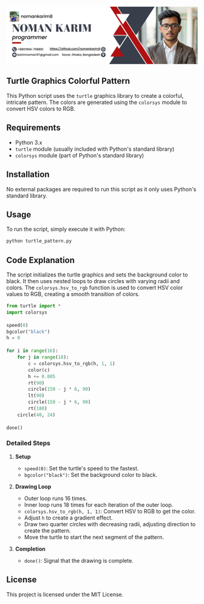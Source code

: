 
![logo]( https://github.com/nomankarim8/nomankarim8/blob/main/image.png?raw=true )

## Turtle Graphics Colorful Pattern

This Python script uses the `turtle` graphics library to create a colorful, intricate pattern. The colors are generated using the `colorsys` module to convert HSV colors to RGB.

## Requirements

- Python 3.x
- `turtle` module (usually included with Python's standard library)
- `colorsys` module (part of Python's standard library)

## Installation

No external packages are required to run this script as it only uses Python's standard library.

## Usage

To run the script, simply execute it with Python:

```sh
python turtle_pattern.py
```

## Code Explanation

The script initializes the turtle graphics and sets the background color to black. It then uses nested loops to draw circles with varying radii and colors. The `colorsys.hsv_to_rgb` function is used to convert HSV color values to RGB, creating a smooth transition of colors.

```python
from turtle import *
import colorsys

speed(0)
bgcolor("black")
h = 0

for i in range(16):
    for j in range(18):
        c = colorsys.hsv_to_rgb(h, 1, 1)
        color(c)
        h += 0.005
        rt(90)
        circle(150 - j * 6, 90)
        lt(90)
        circle(150 - j * 6, 90)
        rt(180)
    circle(40, 24)

done()
```

### Detailed Steps

1. **Setup**
   - `speed(0)`: Set the turtle's speed to the fastest.
   - `bgcolor("black")`: Set the background color to black.

2. **Drawing Loop**
   - Outer loop runs 16 times.
   - Inner loop runs 18 times for each iteration of the outer loop.
   - `colorsys.hsv_to_rgb(h, 1, 1)`: Convert HSV to RGB to get the color.
   - Adjust `h` to create a gradient effect.
   - Draw two quarter circles with decreasing radii, adjusting direction to create the pattern.
   - Move the turtle to start the next segment of the pattern.

3. **Completion**
   - `done()`: Signal that the drawing is complete.

## License

This project is licensed under the MIT License.
```


